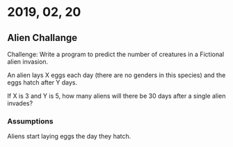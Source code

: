 # 2019, 02, 20
## Alien Challange


Challenge: Write a program to predict the number of creatures in a Fictional alien invasion.

An alien lays X eggs each day (there are no genders in this species) and the eggs hatch after Y days.

If X is 3 and Y is 5, how many aliens will there be 30 days after a single alien invades?


### Assumptions
Aliens start laying eggs the day they hatch.
